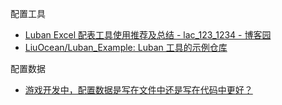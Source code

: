 
配置工具

- [Luban Excel 配表工具使用推荐及总结 - lac_123_1234 - 博客园](https://www.cnblogs.com/LiuOcean-Blog/p/luban-excel-pei-biao-gong-ju-shi-yong-tui-jian-ji.html)
- [LiuOcean/Luban_Example: Luban 工具的示例仓库](https://github.com/LiuOcean/Luban_Example)

配置数据

- [游戏开发中，配置数据是写在文件中还是写在代码中更好？](https://mp.weixin.qq.com/s/QfA6rvNIdUXJTZzU4HIa-g)